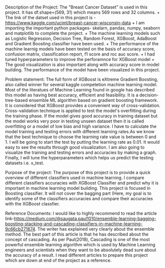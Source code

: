 Description of the Project:
The "Breast Cancer Dataset" is used in this project. It has df.shape=(569, 31) which means 569 rows and 32 columns.  + The link of the datset used  in this project is  -https://www.kaggle.com/uciml/breast-cancer-wisconsin-data + I am importing the important python packages- skelarn, pandas, numpy, seaborn and matplotlib to complete the project. + The machine learning models such as  Logistic Regression, Decision Tree, Random Forest, XGBoost, AdaBoost and Gradient Boosting classifier have been used. + The performance of the  machine learnig models have been tested on the basis of accuracy score, confusion matrix, classification report, f1 score and roc auc score. + I had tuned hyperparameters  to improve the perforamnce for XGBoost model  + The good visualization is also important along with accuracy score in model building. The performance of the model have been  visualized in this project. 

Problem statement: 
The full form of XGBoost is eXtreme Gradient Boosting, also called winner for several kaggle competetion machine learning model. Most of the literatues of Machine Learning found in google has described this model as having best accuracy, efficient and feasibility. It is a decision-tree-based ensemble ML algorithm based on gradient boosting framework. It is considered that XGBoost provides a convenient way of cross-validation. Cross-validation technique is applied to test the model's overfitting during the training phase. If the model gives good accuracy in training dataset but the model works very poor in testing unseen dataset then it is called overfitting or a model of low bias and high variance. I have to calculate the model training and testing errors with different learning rates.As we know that the best technique to choose the learning rate value is between 0 and 1. I will be going to start the test by putting the learning rate as 0.01. It would easy to see the results through good visualization. I am also going to visualize the training and testing errors and accuracies by making a graph. Finally, I will tune the hyperparameters which helps us predict the testing datasets i.e. x_test. 

Purpose of the project:
The purpose of this project is to provide a quick overview of different classifiers used in machine learning.
I compare different classifiers accuracies with XGBoost Classifier and predict why it is important in machine learning model building.
This project is focused in Boosting classifier. It will not cover the bagging part (Here, my goal is to identify some of the classifiers accuracies and compare their accuracies with the XGBoost classfier.

Reference Documents:
I would like to highly recommend to read the article link-https://medium.com/@saugata.paul1010/ensemble-learning-bagging-boosting-stacking-and-cascading-classifiers-in-machine-learning-9c66cb271674. The writer has explained very clearly about the ensemble method. The best part of this article is that he has described about the concept of cascading.
As per Paul(2018), Cascading is one of the most powerful ensemble learning algorithm which is used by Machine Learning engineers and scientists when they want to be absolutely dead sure about the accuracy of a result.
I read different articles to prepare this project which are down at end of the project as a reference.
